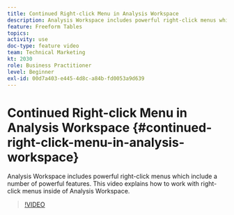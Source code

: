 ```yaml
---
title: Continued Right-click Menu in Analysis Workspace
description: Analysis Workspace includes powerful right-click menus which include a number of powerful features. This video explains how to work with right-click menus inside of Analysis Workspace.
feature: Freeform Tables
topics: 
activity: use
doc-type: feature video
team: Technical Marketing
kt: 2030
role: Business Practitioner
level: Beginner
exl-id: 00d7a403-e445-4d8c-a84b-fd0053a9d639
---
```

# Continued Right-click Menu in Analysis Workspace {#continued-right-click-menu-in-analysis-workspace}

Analysis Workspace includes powerful right-click menus which include a number of powerful features. This video explains how to work with right-click menus inside of Analysis Workspace.

>[!VIDEO](https://video.tv.adobe.com/v/23982/?quality=12)
